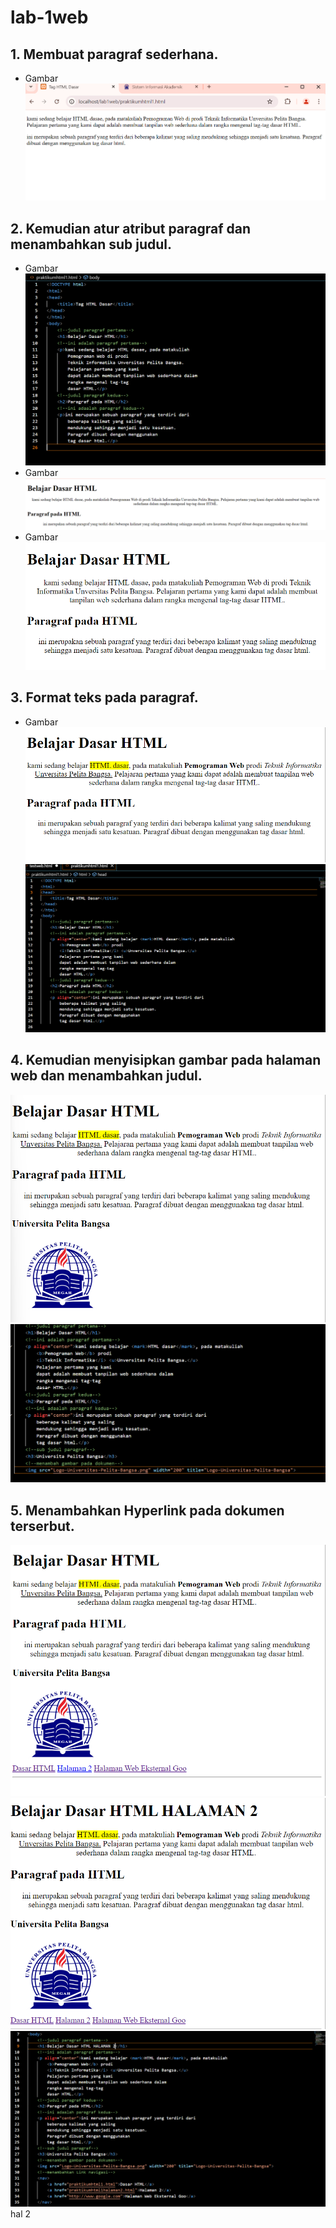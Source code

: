 # lab-1web

## 1. Membuat paragraf sederhana.
- Gambar
![Img 1](ss/1.png)
## 2. Kemudian atur atribut paragraf dan menambahkan sub judul.
- Gambar
![Img 2](ss/2.png)
- Gambar
![Img 3](ss/3.png)
- Gambar
![Img 4](ss/4.png)
## 3. Format teks pada paragraf.
- Gambar 
![Img 5](ss/5.png)
![Img 6](ss/6.png)
## 4. Kemudian menyisipkan gambar pada halaman web dan menambahkan judul.
![Img 7](ss/7.png)
![Img 8](ss/8.png)
## 5. Menambahkan Hyperlink pada dokumen terserbut.
![Img 9](ss/9.png)
![Img 10](ss/10.png)
![Img 11](ss/11.png) hal 2
